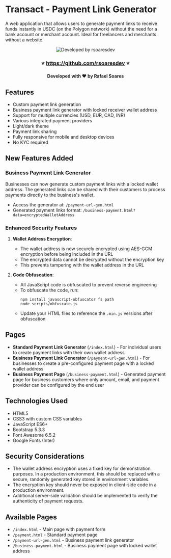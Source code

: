 # Transact - Payment Link Generator

A web application that allows users to generate payment links to receive funds instantly in USDC (on the Polygon network) without the need for a bank account or merchant account. Ideal for freelancers and merchants without a website.

<div align="center">
  <img src="https://img.shields.io/badge/Desenvolvido%20por-rsoaresdev-blue?style=for-the-badge" alt="Developed by rsoaresdev" />
  <h3>⭐ <a href="https://github.com/rsoaresdev">https://github.com/rsoaresdev</a> ⭐</h3>
  <p><strong>Developed with ❤️ by Rafael Soares</strong></p>
</div>

## Features

- Custom payment link generation
- Business payment link generator with locked receiver wallet address
- Support for multiple currencies (USD, EUR, CAD, INR)
- Various integrated payment providers
- Light/dark theme
- Payment link sharing
- Fully responsive for mobile and desktop devices
- No KYC required

## New Features Added

### Business Payment Link Generator

Businesses can now generate custom payment links with a locked wallet address. The generated links can be shared with their customers to process payments directly to the business's wallet.

- Access the generator at: `/payment-url-gen.html`
- Generated payment links format: `/business-payment.html?data=encryptedWalletAddress`

### Enhanced Security Features

1. **Wallet Address Encryption**:
   - The wallet address is now securely encrypted using AES-GCM encryption before being included in the URL
   - The encrypted data cannot be decrypted without the encryption key
   - This prevents tampering with the wallet address in the URL

2. **Code Obfuscation**:
   - All JavaScript code is obfuscated to prevent reverse engineering
   - To obfuscate the code, run:
     ```
     npm install javascript-obfuscator fs path
     node scripts/obfuscate.js
     ```
   - Update your HTML files to reference the `.min.js` versions after obfuscation

## Pages

- **Standard Payment Link Generator** (`/index.html`) - For individual users to create payment links with their own wallet address
- **Business Payment Link Generator** (`/payment-url-gen.html`) - For businesses to create a pre-configured payment page with a locked wallet address
- **Business Payment Page** (`/business-payment.html`) - Generated payment page for business customers where only amount, email, and payment provider can be configured by the end user

## Technologies Used

- HTML5
- CSS3 with custom CSS variables
- JavaScript ES6+
- Bootstrap 5.3.3
- Font Awesome 6.5.2
- Google Fonts (Inter)

## Security Considerations

- The wallet address encryption uses a fixed key for demonstration purposes. In a production environment, this should be replaced with a secure, randomly generated key stored in environment variables.
- The encryption key should never be exposed in client-side code in a production environment.
- Additional server-side validation should be implemented to verify the authenticity of payment requests.

## Available Pages

- `/index.html` - Main page with payment form
- `/payment.html` - Standard payment page
- `/payment-url-gen.html` - Business payment link generator
- `/business-payment.html` - Business payment page with locked wallet address
